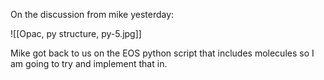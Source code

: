 On the discussion from mike yesterday: 

![[Opac, py structure, py-5.jpg]]

Mike got back to us on the EOS python script that includes molecules so I am going to try and implement that in. 